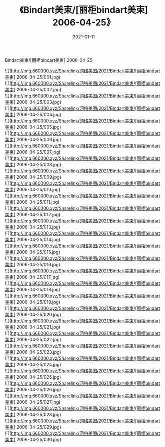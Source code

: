 ﻿---
layout: post
title:  《Bindart美束/[丽柜bindart美束] 2006-04-25》
date:   2021-01-11
img: http://img.660000.xyz/Sharelink/网络美图/2021/Bindart美束/[丽柜bindart美束] 2006-04-25/000.jpg
categories: [美女, 清纯, 唯美]
---

Bindart美束/[丽柜bindart美束] 2006-04-25

 ![](http://img.660000.xyz/Sharelink/网络美图/2021/Bindart美束/[丽柜bindart美束] 2006-04-25/001.jpg) <br>![](http://img.660000.xyz/Sharelink/网络美图/2021/Bindart美束/[丽柜bindart美束] 2006-04-25/002.jpg) <br>![](http://img.660000.xyz/Sharelink/网络美图/2021/Bindart美束/[丽柜bindart美束] 2006-04-25/003.jpg) <br>![](http://img.660000.xyz/Sharelink/网络美图/2021/Bindart美束/[丽柜bindart美束] 2006-04-25/004.jpg) <br>![](http://img.660000.xyz/Sharelink/网络美图/2021/Bindart美束/[丽柜bindart美束] 2006-04-25/005.jpg) <br>![](http://img.660000.xyz/Sharelink/网络美图/2021/Bindart美束/[丽柜bindart美束] 2006-04-25/006.jpg) <br>![](http://img.660000.xyz/Sharelink/网络美图/2021/Bindart美束/[丽柜bindart美束] 2006-04-25/007.jpg) <br>![](http://img.660000.xyz/Sharelink/网络美图/2021/Bindart美束/[丽柜bindart美束] 2006-04-25/008.jpg) <br>![](http://img.660000.xyz/Sharelink/网络美图/2021/Bindart美束/[丽柜bindart美束] 2006-04-25/009.jpg) <br>![](http://img.660000.xyz/Sharelink/网络美图/2021/Bindart美束/[丽柜bindart美束] 2006-04-25/010.jpg) <br>![](http://img.660000.xyz/Sharelink/网络美图/2021/Bindart美束/[丽柜bindart美束] 2006-04-25/011.jpg) <br>![](http://img.660000.xyz/Sharelink/网络美图/2021/Bindart美束/[丽柜bindart美束] 2006-04-25/012.jpg) <br>![](http://img.660000.xyz/Sharelink/网络美图/2021/Bindart美束/[丽柜bindart美束] 2006-04-25/013.jpg) <br>![](http://img.660000.xyz/Sharelink/网络美图/2021/Bindart美束/[丽柜bindart美束] 2006-04-25/014.jpg) <br>![](http://img.660000.xyz/Sharelink/网络美图/2021/Bindart美束/[丽柜bindart美束] 2006-04-25/015.jpg) <br>![](http://img.660000.xyz/Sharelink/网络美图/2021/Bindart美束/[丽柜bindart美束] 2006-04-25/016.jpg) <br>![](http://img.660000.xyz/Sharelink/网络美图/2021/Bindart美束/[丽柜bindart美束] 2006-04-25/017.jpg) <br>![](http://img.660000.xyz/Sharelink/网络美图/2021/Bindart美束/[丽柜bindart美束] 2006-04-25/018.jpg) <br>![](http://img.660000.xyz/Sharelink/网络美图/2021/Bindart美束/[丽柜bindart美束] 2006-04-25/019.jpg) <br>![](http://img.660000.xyz/Sharelink/网络美图/2021/Bindart美束/[丽柜bindart美束] 2006-04-25/020.jpg) <br>![](http://img.660000.xyz/Sharelink/网络美图/2021/Bindart美束/[丽柜bindart美束] 2006-04-25/021.jpg) <br>![](http://img.660000.xyz/Sharelink/网络美图/2021/Bindart美束/[丽柜bindart美束] 2006-04-25/022.jpg) <br>![](http://img.660000.xyz/Sharelink/网络美图/2021/Bindart美束/[丽柜bindart美束] 2006-04-25/023.jpg) <br>![](http://img.660000.xyz/Sharelink/网络美图/2021/Bindart美束/[丽柜bindart美束] 2006-04-25/024.jpg) <br>![](http://img.660000.xyz/Sharelink/网络美图/2021/Bindart美束/[丽柜bindart美束] 2006-04-25/025.jpg) <br>![](http://img.660000.xyz/Sharelink/网络美图/2021/Bindart美束/[丽柜bindart美束] 2006-04-25/026.jpg) <br>![](http://img.660000.xyz/Sharelink/网络美图/2021/Bindart美束/[丽柜bindart美束] 2006-04-25/027.jpg) <br>![](http://img.660000.xyz/Sharelink/网络美图/2021/Bindart美束/[丽柜bindart美束] 2006-04-25/028.jpg) <br>![](http://img.660000.xyz/Sharelink/网络美图/2021/Bindart美束/[丽柜bindart美束] 2006-04-25/029.jpg) <br>![](http://img.660000.xyz/Sharelink/网络美图/2021/Bindart美束/[丽柜bindart美束] 2006-04-25/030.jpg) <br>